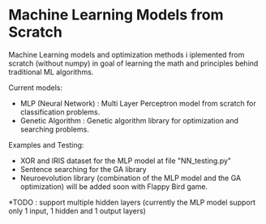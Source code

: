 # Machine Learning Models from Scratch

Machine Learning models and optimization methods i iplemented from scratch (without numpy) in goal of learning the math and principles behind traditional ML algorithms.

Current models:
 - MLP (Neural Network) : Multi Layer Perceptron model from scratch for classification problems.
 - Genetic Algorithm : Genetic algorithm library for optimization and searching problems.
 
 Examples and Testing:
 - XOR and IRIS dataset for the MLP model at file "NN_testing.py"
 - Sentence searching for the GA library
 - Neuroevolution library (combination of the MLP model and the GA optimization) will be added soon with Flappy Bird game.
 
 *TODO : support multiple hidden layers (currently the MLP model support only 1 input, 1 hidden and 1 output layers)
 
 
